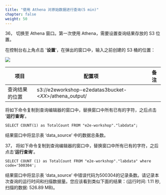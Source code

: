 ```yaml
---
title: "使用 Athena 对原始数据进行查询(5 min)"
chapter: false
weight: 50
---
```


36， 切换至 Athena 窗口。第一次使用 Athena，需要设置查询结果存放的 S3 位置。

在控制台右上角点击 '**设置**'，在弹出的窗口中，输入之前创建的 S3 桶的位置：

![](/images/LakeHouse/3_2_0_athena_set.png)

| 项目           | 配置项                                                 | 备注 |
| -------------- | ------------------------------------------------------ | ---- |
| 查询结果的位置 | s3://e2eworkshop-e2edatas3bucket-<*XX*>/athena_output/ |      |

将如下命令复制到查询编辑器的窗口中，替换窗口中所有已有的字符，之后点击 ’**运行查询**’。

~~~
SELECT COUNT(1) as TotalCount FROM "e2e-workshop"."labdata";
~~~

结果窗口中将显示表 ‘data_source’ 中的数据总条数。

37， 将如下命令复制到查询编辑器的窗口中，替换窗口中所有已有的字符，之后点击’**运行查询**’。

~~~
SELECT COUNT (1) as TotalCount FROM "e2e-workshop"."labdata" where code='500304';
~~~

结果窗口中将显示表 ‘data_source’ 中错误代码为500304的记录条数。请记录本次查询的运行时间和扫描数据量。您应该看到类似下面的结果：(运行时间: 1.11 秒, 扫描的数据: 526.89 MB)。
